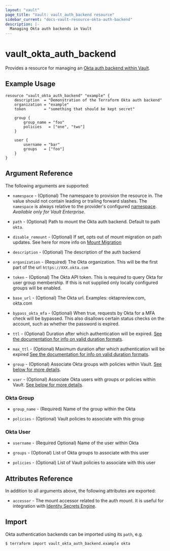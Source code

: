 ```yaml
---
layout: "vault"
page_title: "Vault: vault_auth_backend resource"
sidebar_current: "docs-vault-resource-okta-auth-backend"
description: |-
  Managing Okta auth backends in Vault
---
```


# vault\_okta\_auth\_backend

Provides a resource for managing an
[Okta auth backend within Vault](https://www.vaultproject.io/docs/auth/okta.html).

## Example Usage

```hcl
resource "vault_okta_auth_backend" "example" {
    description  = "Demonstration of the Terraform Okta auth backend"
    organization = "example"
    token        = "something that should be kept secret"
    
    group {
        group_name = "foo"
        policies   = ["one", "two"]
    }
    
    user {
        username = "bar"
        groups   = ["foo"]
    }
}
```

## Argument Reference

The following arguments are supported:

* `namespace` - (Optional) The namespace to provision the resource in.
  The value should not contain leading or trailing forward slashes.
  The `namespace` is always relative to the provider's configured [namespace](/docs/providers/vault#namespace).
   *Available only for Vault Enterprise*.

* `path` - (Optional) Path to mount the Okta auth backend. Default to path `okta`.

* `disable_remount` - (Optional) If set, opts out of mount migration on path updates.
  See here for more info on [Mount Migration](https://www.vaultproject.io/docs/concepts/mount-migration)

* `description` - (Optional) The description of the auth backend

* `organization` - (Required) The Okta organization. This will be the first part of the url `https://XXX.okta.com`

* `token` - (Optional) The Okta API token. This is required to query Okta for user group membership.
If this is not supplied only locally configured groups will be enabled.

* `base_url` - (Optional) The Okta url. Examples: oktapreview.com, okta.com

* `bypass_okta_mfa` - (Optional) When true, requests by Okta for a MFA check will be bypassed. This also disallows certain status checks on the account, such as whether the password is expired.

* `ttl` - (Optional) Duration after which authentication will be expired.
[See the documentation for info on valid duration formats](https://golang.org/pkg/time/#ParseDuration).

* `max_ttl` - (Optional) Maximum duration after which authentication will be expired
[See the documentation for info on valid duration formats](https://golang.org/pkg/time/#ParseDuration).

* `group` - (Optional) Associate Okta groups with policies within Vault.
[See below for more details](#okta-group). 

* `user` - (Optional) Associate Okta users with groups or policies within Vault.
[See below for more details](#okta-user). 

### Okta Group

* `group_name` - (Required) Name of the group within the Okta

* `policies` - (Optional) Vault policies to associate with this group

### Okta User

* `username` - (Required Optional) Name of the user within Okta

* `groups` - (Optional) List of Okta groups to associate with this user

* `policies` - (Optional) List of Vault policies to associate with this user

## Attributes Reference

In addition to all arguments above, the following attributes are exported:

* `accessor` - The mount accessor related to the auth mount. It is useful for integration with [Identity Secrets Engine](https://www.vaultproject.io/docs/secrets/identity/index.html).

## Import

Okta authentication backends can be imported using its `path`, e.g.

```
$ terraform import vault_okta_auth_backend.example okta
```
